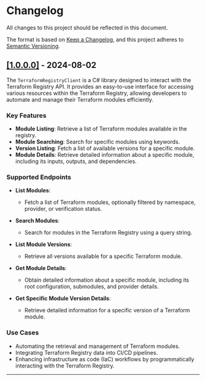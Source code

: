 # Changelog

All changes to this project should be reflected in this document.

The format is based on [Keep a Changelog](https://keepachangelog.com/en/1.0.0/), and this project adheres to [Semantic Versioning](https://semver.org/spec/v2.0.0.html).

## [[1.0.0.0]](https://github.com/mod-posh/TerraformRegistryClient/releases/tag/v1.0.0.0) - 2024-08-02

The `TerraformRegistryClient` is a C# library designed to interact with the Terraform Registry API. It provides an easy-to-use interface for accessing various resources within the Terraform Registry, allowing developers to automate and manage their Terraform modules efficiently.

### Key Features

- **Module Listing**: Retrieve a list of Terraform modules available in the registry.
- **Module Searching**: Search for specific modules using keywords.
- **Version Listing**: Fetch a list of available versions for a specific module.
- **Module Details**: Retrieve detailed information about a specific module, including its inputs, outputs, and dependencies.

### Supported Endpoints

- **List Modules**:
  - Fetch a list of Terraform modules, optionally filtered by namespace, provider, or verification status.

- **Search Modules**:
  - Search for modules in the Terraform Registry using a query string.

- **List Module Versions**:
  - Retrieve all versions available for a specific Terraform module.

- **Get Module Details**:
  - Obtain detailed information about a specific module, including its root configuration, submodules, and provider details.

- **Get Specific Module Version Details**:
  - Retrieve detailed information for a specific version of a Terraform module.

### Use Cases

- Automating the retrieval and management of Terraform modules.
- Integrating Terraform Registry data into CI/CD pipelines.
- Enhancing infrastructure as code (IaC) workflows by programmatically interacting with the Terraform Registry.

---
